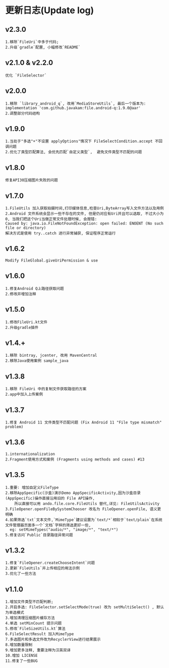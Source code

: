 # 更新日志(Update log)

## v2.3.0
```
1.移除`FileUri`中多于代码;
2.升级`gradle`配置, 小幅修改`README`
```

## v2.1.0 & v2.2.0
```
优化 `FileSelector`
```

## v2.0.0
```
1.移除 `library_android_q`, 改用`MediaStoreUtils`, 最后一个版本为: implementation 'com.github.javakam:file.android-q:1.9.0@aar'
2.调整部分代码结构
```

## v1.9.0
```
1.当处于"多选"+"不设置 applyOptions"情况下 FileSelectCondition.accept 不回调问题
2.优化了类型匹配算法, 会优先匹配`自定义类型`,  避免文件类型不匹配的问题
```

## v1.8.0
```
修复API30压缩图片失败的问题
```

## v1.7.0

```
1.FileUtils 加入获取拍摄时间,打印媒体信息,检查Uri,ByteArray写入文件方法以及用例
2.Android 文件系统会显示一些不存在的文件, 但是仍对应有Uri并且可以选取, 不过大小为0, 当我们把这个Uri当做正常文件处理时候, 会报错:
Caused by: java.io.FileNotFoundException: open failed: ENOENT (No such file or directory)
解决方式是使用 try..catch 进行异常捕获, 保证程序正常运行
```

## v1.6.2

```
Modify FileGlobal.giveUriPermission & use
```

## v1.6.0

```
1.修复Android Q上路径获取问题
2.修改并增加注释
```

## v1.5.0

```
1.修改FileUri.kt文件
2.升级gradle插件
```

## v1.4.+

```
1.移除 bintray, jcenter, 改用 MavenCentral
2.移除Java使用案例 sample_java
```

## v1.3.8

```
1.移除 FileUri 中的复制文件获取路径的方案
2.app中加入上传案例
```

## v1.3.7

```
1.修复 Android 11 文件类型不匹配问题 (Fix Android 11 "File type mismatch" problem)
```

## v1.3.6

```
1.internationalization
2.Fragment使用方式和案例 (Fragments using methods and cases) #13
```

## v1.3.5

```
1.重要: 增加自定义FileType
2.移除AppSpecific(沙盒)演示Demo AppSpecificActivity,因为沙盒目录(AppSpecific)操作直接沿用旧的 File API操作,
    所以直接可以用 ando.file.core.FileUtils 替代,详见: FileUtilsActivity
3.FileOpener.openFileBySystemChooser 改名为 FileOpener.openFile, 语义更明确
4.如果筛选`txt`文本文件,`MimeType`建议设置为`text/*`相较于`text/plain`在系统文件管理器页面多一个`文档`字样的筛选更好一些,
  eg: setMimeTypes("audio/*", "image/*", "text/*")
5.修复访问`Public`目录路径异常问题
```

## v1.3.2

```
1.修复`FileOpener.createChooseIntent`问题
2.更新`FileUtils`并上传相应的用法示例
3.优化了一些方法
```

## v1.1.0

```
1.增加文件类型不匹配判断;
2.开启多选: FileSelector.setSelectMode(true) 改为 setMultiSelect() , 默认为单选模式
3.增加清理压缩图片缓存方法
4.单选 setMinCount 提示问题
5.修改`FileSizeUtils.kt`算法
6.FileSelectResult 加入MimeType
7.多选图片和多选文件改为RecyclerView进行结果展示
8.增加数量限制
9.增加更多注释, 重要注释为汉英双译
10.增加 LICENSE
11.修复了一些BUG
```
